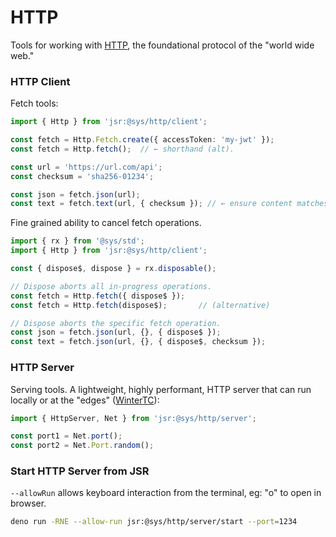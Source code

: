 # HTTP
Tools for working with [HTTP](https://www.w3.org/Protocols/), the foundational protocol of the "world wide web."


### HTTP Client
Fetch tools:

```ts
import { Http } from 'jsr:@sys/http/client';

const fetch = Http.Fetch.create({ accessToken: 'my-jwt' });
const fetch = Http.fetch();  // ← shorthand (alt).

const url = 'https://url.com/api';
const checksum = 'sha256-01234';

const json = fetch.json(url);
const text = fetch.text(url, { checksum }); // ← ensure content matches given hash.
```

Fine grained ability to cancel fetch operations.

```ts
import { rx } from '@sys/std';
import { Http } from 'jsr:@sys/http/client';

const { dispose$, dispose } = rx.disposable();

// Dispose aborts all in-progress operations.
const fetch = Http.fetch({ dispose$ });  
const fetch = Http.fetch(dispose$);       // (alternative)

// Dispose aborts the specific fetch operation.
const json = fetch.json(url, {}, { dispose$ });
const text = fetch.json(url, {}, { dispose$, checksum });
```


### HTTP Server
Serving tools. A lightweight, highly performant, HTTP server that can run locally or at the "edges" ([WinterTC](https://wintertc.org/)):

```ts
import { HttpServer, Net } from 'jsr:@sys/http/server';

const port1 = Net.port();
const port2 = Net.Port.random();
```


### Start HTTP Server from JSR

`--allowRun` allows keyboard interaction from the terminal, eg: "o" to open in browser.

```bash
deno run -RNE --allow-run jsr:@sys/http/server/start --port=1234
```


